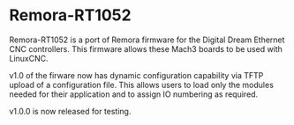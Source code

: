 # Remora-RT1052

Remora-RT1052 is a port of Remora firmware for the Digital Dream Ethernet CNC controllers. This firmware allows these Mach3 boards to be used with LinuxCNC.

v1.0 of the firware now has dynamic configuration capability via TFTP upload of a configuration file. This allows users to load only the modules needed for their application and to assign IO numbering as required.

v1.0.0 is now released for testing.
